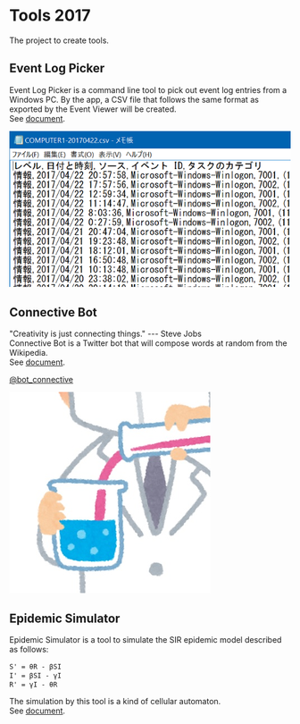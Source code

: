 # Tools 2017
The project to create tools.

## Event Log Picker
Event Log Picker is a command line tool to pick out event log entries from a Windows PC.
By the app, a CSV file that follows the same format as exported by the Event Viewer will be created.  
See [document](https://github.com/sakapon/Tools-2017/wiki/Event-Log-Picker).

![EventLogPicker-CSV](Images/EventLogPicker/EventLogPicker-CSV.png)

## Connective Bot
"Creativity is just connecting things." --- Steve Jobs  
Connective Bot is a Twitter bot that will compose words at random from the Wikipedia.  
See [document](https://github.com/sakapon/Tools-2017/wiki/Connective-Bot).

[@bot_connective](https://twitter.com/bot_connective)

![ConnectiveBot](ConnectiveBot/Twitter/ConnectiveBot-20170509.jpg)

## Epidemic Simulator
Epidemic Simulator is a tool to simulate the SIR epidemic model described as follows:

```
S' = θR - βSI
I' = βSI - γI
R' = γI - θR
```

The simulation by this tool is a kind of cellular automaton.  
See [document](https://github.com/sakapon/Tools-2017/wiki/Epidemic-Simulator).
